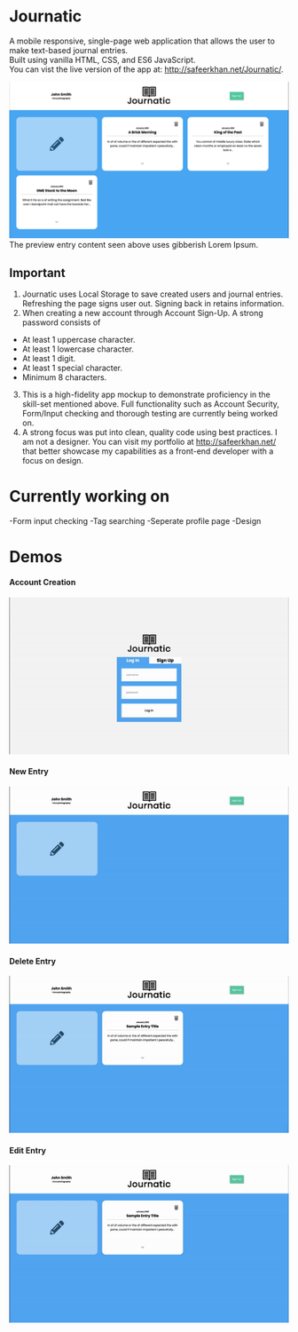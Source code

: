 # Journatic
A mobile responsive, single-page web application that allows the user to make text-based journal entries.  
Built using vanilla HTML, CSS, and ES6 JavaScript.  
You can vist the live version of the app at: http://safeerkhan.net/Journatic/. 

![Alt_Text](resources/demo-screenshot.png "Journatic Demo Screenshot")
The preview entry content seen above uses gibberish Lorem Ipsum.

## Important
1. Journatic uses Local Storage to save created users and journal entries. Refreshing the page signs user out. Signing back in retains information.
2. When creating a new account through Account Sign-Up. A strong password consists of 
  - At least 1 uppercase character.
  - At least 1 lowercase character.
  - At least 1 digit.
  - At least 1 special character.
  - Minimum 8 characters.
3. This is a high-fidelity app mockup to demonstrate proficiency in the skill-set mentioned above. Full functionality such as Account Security, Form/Input checking and thorough testing are currently being worked on. 
4. A strong focus was put into clean, quality code using best practices. I am not a designer. You can visit my portfolio at http://safeerkhan.net/ that better showcase my capabilities as a front-end developer with a focus on design.

# Currently working on
  -Form input checking
  -Tag searching
  -Seperate profile page
  -Design

# Demos
#### Account Creation
![Alt Text](resources/demo-gif-1.gif)

#### New Entry
![Alt Text](resources/demo-gif-2.gif)

#### Delete Entry
![Alt Text](resources/demo-gif-3.gif)

#### Edit Entry
![Alt Text](resources/demo-gif-4.gif)
